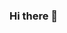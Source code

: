 ### Hi there 👋

<!--
**Hassan1210/Hassan1210** is a ✨ _special_ ✨ repository because its `README.md` (this file) appears on your GitHub profile.

Here are some ideas to get you started:

👋 Hi, I’m Hassan Qayum
👀 I’m interested in doing a lot of interesting and creative projects and exploring new incomming technologies in this field of IT.
🌱 I’m currently learning BS. Computer Science
📫 You can reach me through this email : hch33129@gmail.com
I'm a FLutter Enthusiast.
-->
